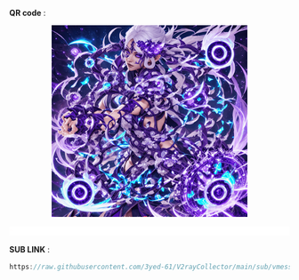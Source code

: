 **QR code** :

<p align="center"> 
   
 <img  width="70%" src="https://github.com/3yed-61/V2rayCollector/blob/658e37bf30023494b3cfac5621ae094ed1218786/wmess-qrcode.png" />
 </p>

![212284100-561aa473-3905-4a80-b561-0d28506553ee](https://github.com/3yed-61/warpsub/blob/1e9fa0df21d00878653e25cbdfc49421092d1496/images/p.gif)

**SUB LINK** :
```POV-Ray SDL
https://raw.githubusercontent.com/3yed-61/V2rayCollector/main/sub/vmess
```
